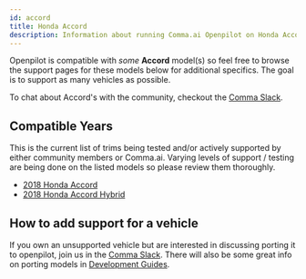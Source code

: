 ```yaml
---
id: accord
title: Honda Accord
description: Information about running Comma.ai Openpilot on Honda Accord vehicles.
---
```


Openpilot is compatible with *some* **Accord** model(s) so feel free to browse the support pages for these models below for additional specifics.
The goal is to support as many vehicles as possible.

To chat about Accord's with the community, checkout the  [Comma Slack](https://slack.comma.ai).
## Compatible Years

This is the current list of trims being tested and/or actively supported by either community members or Comma.ai.
Varying levels of support / testing are being done on the listed models so please review them thoroughly.

* [2018 Honda Accord](./honda//2018-honda-accord.md)
* [2018 Honda Accord Hybrid](./honda//2018-honda-accord-hybrid.md)

## How to add support for a vehicle

If you own an unsupported vehicle but are interested in discussing porting it to openpilot, join us in the [Comma Slack](https://slack.comma.ai).
There will also be some great info on porting models in [Development Guides](../../development/guides/).

